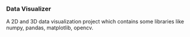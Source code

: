 ### Data Visualizer
A 2D and 3D data visualization project which contains some libraries like numpy, pandas, matplotlib, opencv. 

